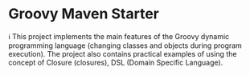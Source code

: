 # Groovy Maven Starter

ℹ️ This project implements the main features of the Groovy dynamic programming language (changing classes and objects during program execution). The project also contains practical examples of using the concept of Closure (closures), DSL (Domain Specific Language).